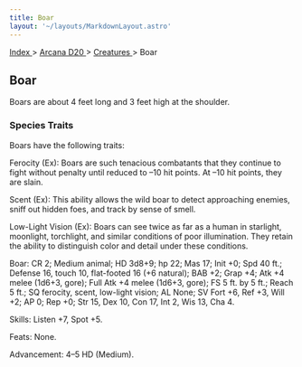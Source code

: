 ```yaml
---
title: Boar
layout: '~/layouts/MarkdownLayout.astro'
---
```


[ Index ](/) > [ Arcana D20 ](/arcana.d20.srd) > [ Creatures ](/arcana.d20.srd/creatures) > Boar

##  Boar

Boars are about 4 feet long and 3 feet high at the shoulder.

###  Species Traits

Boars have the following traits:

Ferocity (Ex): Boars are such tenacious combatants that they continue to fight
without penalty until reduced to –10 hit points. At –10 hit points, they are
slain.

Scent (Ex): This ability allows the wild boar to detect approaching enemies,
sniff out hidden foes, and track by sense of smell.

Low-Light Vision (Ex): Boars can see twice as far as a human in starlight,
moonlight, torchlight, and similar conditions of poor illumination. They
retain the ability to distinguish color and detail under these conditions.

Boar: CR 2; Medium animal; HD 3d8+9; hp 22; Mas 17; Init +0; Spd 40 ft.;
Defense 16, touch 10, flat-footed 16 (+6 natural); BAB +2; Grap +4; Atk +4
melee (1d6+3, gore); Full Atk +4 melee (1d6+3, gore); FS 5 ft. by 5 ft.; Reach
5 ft.; SQ ferocity, scent, low-light vision; AL None; SV Fort +6, Ref +3, Will
+2; AP 0; Rep +0; Str 15, Dex 10, Con 17, Int 2, Wis 13, Cha 4.

Skills: Listen +7, Spot +5.

Feats: None.

Advancement: 4–5 HD (Medium).

